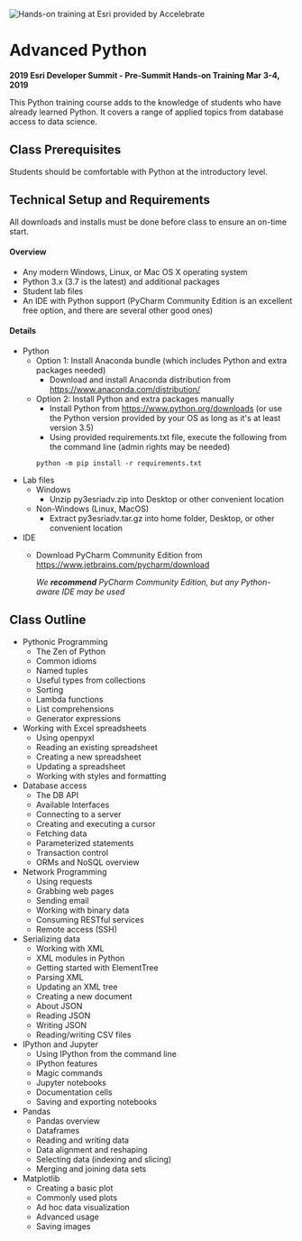 ![Hands-on training at Esri provided by Accelebrate](https://deivu67oka01d.cloudfront.net/esri/esri_accelebrate4.jpg)

# Advanced Python
**2019 Esri Developer Summit - Pre-Summit Hands-on Training Mar 3-4, 2019**

This Python training course adds to the knowledge of students who have already learned Python. It covers a range of applied topics from database access to data science.

## Class Prerequisites

Students should be comfortable with Python at the introductory level.

## Technical Setup and Requirements

All downloads and installs must be done before class to ensure an on-time start.

#### Overview
- Any modern Windows, Linux, or Mac OS X operating system
- Python 3.x (3.7 is the latest) and additional packages
- Student lab files
- An IDE with Python support (PyCharm Community Edition is an excellent free option, and there are several other good ones)

#### Details
- Python
  - Option 1: Install Anaconda bundle (which includes Python and extra packages needed)
    - Download and install Anaconda distribution from https://www.anaconda.com/distribution/
  - Option 2: Install Python and extra packages manually
    - Install Python from https://www.python.org/downloads (or use the Python version provided by your OS as long as it's at least version 3.5)
    - Using provided requirements.txt file, execute the following from the command line (admin rights may be needed)
     ````
     python -m pip install -r requirements.txt
     ````     
- Lab files
  - Windows
    - Unzip py3esriadv.zip into Desktop or other convenient location
  - Non-Windows (Linux, MacOS)
    - Extract py3esriadv.tar.gz into home folder, Desktop, or other convenient location
- IDE
  - Download PyCharm Community Edition from https://www.jetbrains.com/pycharm/download

    *We **recommend** PyCharm Community Edition, but any Python-aware IDE may be used*


## Class Outline
- Pythonic Programming
  - The Zen of Python
  - Common idioms
  - Named tuples
  - Useful types from collections
  - Sorting
  - Lambda functions
  - List comprehensions
  - Generator expressions
- Working with Excel spreadsheets
  - Using openpyxl
  - Reading an existing spreadsheet
  - Creating a new spreadsheet
  -  Updating a spreadsheet
  - Working with styles and formatting
- Database access 
  - The DB API
  - Available Interfaces
  - Connecting to a server
  - Creating and executing a cursor
  - Fetching data
  - Parameterized statements
  - Transaction control
  - ORMs and NoSQL overview
- Network Programming 
  - Using requests
  - Grabbing web pages
  - Sending email
  -  Working with binary data
  - Consuming RESTful services
  - Remote access (SSH)
- Serializing data 
  - Working with XML
  - XML modules in Python
  - Getting started with ElementTree
  - Parsing XML
  - Updating an XML tree
  - Creating a new document
  - About JSON
  - Reading JSON
  - Writing JSON
  - Reading/writing CSV files
- IPython and Jupyter 
  - Using IPython from the command line
  - IPython features
  - Magic commands
  - Jupyter notebooks
  - Documentation cells
  - Saving and exporting notebooks
- Pandas 
  - Pandas overview
  - Dataframes
  - Reading and writing data
  - Data alignment and reshaping
  - Selecting data (indexing and slicing)
  - Merging and joining data sets
- Matplotlib 
  - Creating a basic plot
  - Commonly used plots
  - Ad hoc data visualization
  - Advanced usage
  - Saving images
